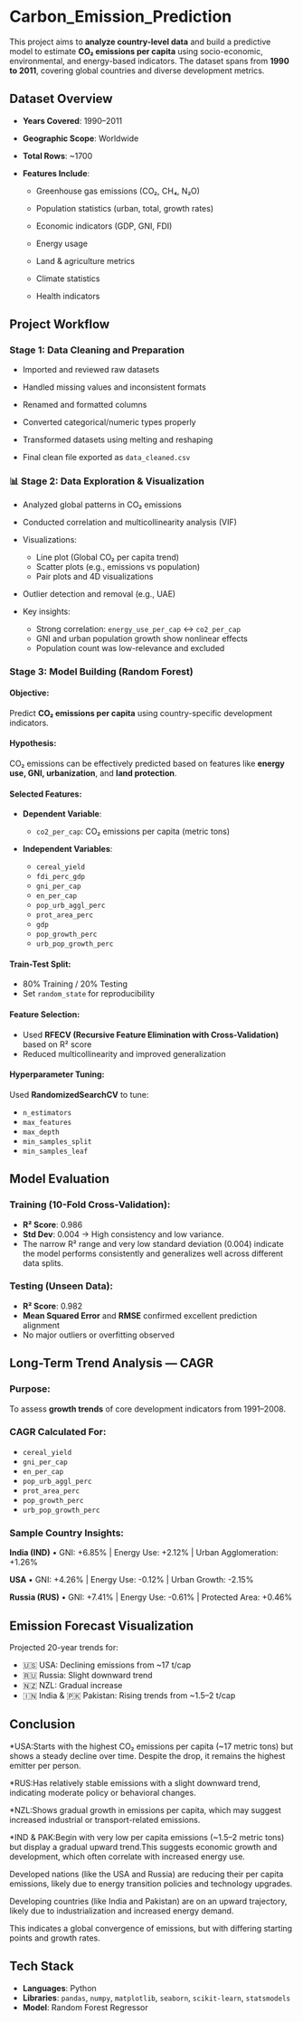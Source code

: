 # Carbon_Emission_Prediction
This project aims to **analyze country-level data** and build a predictive model to estimate **CO₂ emissions per capita** using socio-economic, environmental, and energy-based indicators. The dataset spans from **1990 to 2011**, covering global countries and diverse development metrics.


##  Dataset Overview

* **Years Covered**: 1990–2011

* **Geographic Scope**: Worldwide
  
* **Total Rows**: \~1700
  
* **Features Include**:

  * Greenhouse gas emissions (CO₂, CH₄, N₂O)
    
  * Population statistics (urban, total, growth rates)
    
  * Economic indicators (GDP, GNI, FDI)
    
  * Energy usage
    
  * Land & agriculture metrics
    
  * Climate statistics
    
  * Health indicators


## Project Workflow

### Stage 1: Data Cleaning and Preparation

* Imported and reviewed raw datasets
  
* Handled missing values and inconsistent formats
  
* Renamed and formatted columns
  
* Converted categorical/numeric types properly
  
* Transformed datasets using melting and reshaping
  
* Final clean file exported as `data_cleaned.csv`


### 📊 Stage 2: Data Exploration & Visualization

* Analyzed global patterns in CO₂ emissions

* Conducted correlation and multicollinearity analysis (VIF)
  
* Visualizations:

  * Line plot (Global CO₂ per capita trend)
  * Scatter plots (e.g., emissions vs population)
  * Pair plots and 4D visualizations
* Outlier detection and removal (e.g., UAE)
* Key insights:

  * Strong correlation: `energy_use_per_cap` ↔ `co2_per_cap`
  * GNI and urban population growth show nonlinear effects
  * Population count was low-relevance and excluded


### Stage 3: Model Building (Random Forest)

#### Objective:

Predict **CO₂ emissions per capita** using country-specific development indicators.

#### Hypothesis:

CO₂ emissions can be effectively predicted based on features like **energy use, GNI, urbanization**, and **land protection**.

#### Selected Features:

* **Dependent Variable**:

  * `co2_per_cap`: CO₂ emissions per capita (metric tons)

* **Independent Variables**:

  * `cereal_yield`
  * `fdi_perc_gdp`
  * `gni_per_cap`
  * `en_per_cap`
  * `pop_urb_aggl_perc`
  * `prot_area_perc`
  * `gdp`
  * `pop_growth_perc`
  * `urb_pop_growth_perc`

#### Train-Test Split:

* 80% Training / 20% Testing
* Set `random_state` for reproducibility

####  Feature Selection:

* Used **RFECV (Recursive Feature Elimination with Cross-Validation)** based on R² score
* Reduced multicollinearity and improved generalization

#### Hyperparameter Tuning:

Used **RandomizedSearchCV** to tune:

* `n_estimators`
* `max_features`
* `max_depth`
* `min_samples_split`
* `min_samples_leaf`


## Model Evaluation

### Training (10-Fold Cross-Validation):

* **R² Score**: 0.986
* **Std Dev**: 0.004 → High consistency and low variance.
* The narrow R² range and very low standard deviation (0.004) indicate the model performs consistently and generalizes well across different data splits.

### Testing (Unseen Data):

* **R² Score**: 0.982
* **Mean Squared Error** and **RMSE** confirmed excellent prediction alignment
* No major outliers or overfitting observed


## Long-Term Trend Analysis — CAGR

### Purpose:

To assess **growth trends** of core development indicators from 1991–2008.

### CAGR Calculated For:

* `cereal_yield`
* `gni_per_cap`
* `en_per_cap`
* `pop_urb_aggl_perc`
* `prot_area_perc`
* `pop_growth_perc`
* `urb_pop_growth_perc`

### Sample Country Insights:

**India (IND)**
• GNI: +6.85% | Energy Use: +2.12% | Urban Agglomeration: +1.26%

**USA**
• GNI: +4.26% | Energy Use: -0.12% | Urban Growth: -2.15%

**Russia (RUS)**
• GNI: +7.41% | Energy Use: -0.61% | Protected Area: +0.46%

## Emission Forecast Visualization

Projected 20-year trends for:

* 🇺🇸 USA: Declining emissions from \~17 t/cap
* 🇷🇺 Russia: Slight downward trend
* 🇳🇿 NZL: Gradual increase
* 🇮🇳 India & 🇵🇰 Pakistan: Rising trends from \~1.5–2 t/cap

## Conclusion

*USA:Starts with the highest CO₂ emissions per capita (~17 metric tons) but shows a steady decline over time. Despite the drop, it remains the highest emitter per person.

*RUS:Has relatively stable emissions with a slight downward trend, indicating moderate policy or behavioral changes. 

*NZL:Shows gradual growth in emissions per capita, which may suggest increased industrial or transport-related emissions.

*IND & PAK:Begin with very low per capita emissions (~1.5–2 metric tons) but display a gradual upward trend.This suggests economic growth and development, which often correlate with increased energy use.

Developed nations (like the USA and Russia) are reducing their per capita emissions, likely due to energy transition policies and technology upgrades.

Developing countries (like India and Pakistan) are on an upward trajectory, likely due to industrialization and increased energy demand.

This indicates a global convergence of emissions, but with differing starting points and growth rates.


##  Tech Stack

* **Languages**: Python
* **Libraries**: `pandas`, `numpy`, `matplotlib`, `seaborn`, `scikit-learn`, `statsmodels`
* **Model**: Random Forest Regressor



